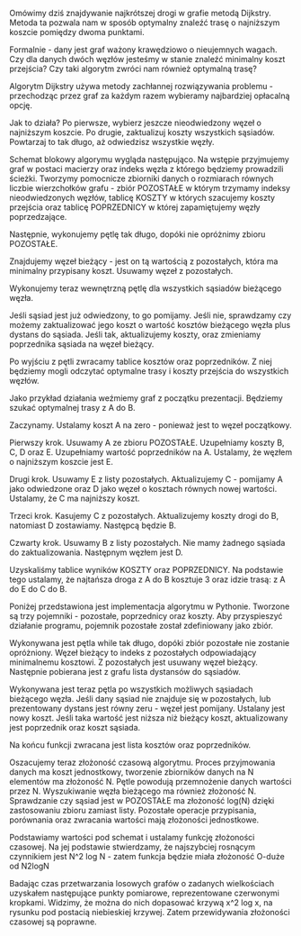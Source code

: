 Omówimy dziś znajdywanie najkrótszej drogi w grafie metodą Dijkstry. Metoda ta pozwala nam w sposób optymalny znaleźć trasę o najniższym koszcie pomiędzy dwoma punktami.

Formalnie - dany jest graf ważony krawędziowo o nieujemnych wagach. Czy dla danych dwóch węzłów jesteśmy w stanie znaleźć minimalny koszt przejścia? Czy taki algorytm zwróci nam również optymalną trasę?

Algorytm Dijkstry używa metody zachłannej rozwiązywania problemu - przechodząc przez graf za każdym razem wybieramy najbardziej opłacalną opcję.

Jak to działa? Po pierwsze, wybierz jeszcze nieodwiedzony węzeł o najniższym koszcie. Po drugie, zaktualizuj koszty wszystkich sąsiadów. Powtarzaj to tak długo, aż odwiedzisz wszystkie węzły.

Schemat blokowy algorymu wygląda następująco. Na wstępie przyjmujemy graf w postaci macierzy oraz indeks węzła z którego będziemy prowadzili ścieżki. Tworzymy pomocnicze zbiorniki danych o rozmiarach równych liczbie wierzchołków grafu - zbiór POZOSTAŁE w którym trzymamy indeksy nieodwiedzonych węzłów, tablicę KOSZTY w których szacujemy koszty przejścia oraz tablicę POPRZEDNICY w której zapamiętujemy węzły poprzedzające.

Następnie, wykonujemy pętlę tak długo, dopóki nie opróżnimy zbioru POZOSTAŁE.

Znajdujemy węzeł bieżący - jest on tą wartością z pozostałych, która ma minimalny przypisany koszt. Usuwamy węzeł z pozostałych.

Wykonujemy teraz wewnętrzną pętlę dla wszystkich sąsiadów bieżącego węzła.

Jeśli sąsiad jest już odwiedzony, to go pomijamy. Jeśli nie, sprawdzamy czy możemy zaktualizować jego koszt o wartość kosztów bieżącego węzła plus dystans do sąsiada. Jeśli tak, aktualizujemy koszty, oraz zmieniamy poprzednika sąsiada na węzeł bieżący.

Po wyjściu z pętli zwracamy tablice kosztów oraz poprzedników. Z niej będziemy mogli odczytać optymalne trasy i koszty przejścia do wszystkich węzłów.

Jako przykład działania weźmiemy graf z początku prezentacji. Będziemy szukać optymalnej trasy z A do B.

Zaczynamy. Ustalamy koszt A na zero - ponieważ jest to węzeł początkowy.

Pierwszy krok. Usuwamy A ze zbioru POZOSTAŁE. Uzupełniamy koszty B, C, D oraz E. Uzupełniamy wartość poprzedników na A. Ustalamy, że węzłem o najniższym koszcie jest E.

Drugi krok. Usuwamy E z listy pozostałych. Aktualizujemy C - pomijamy A jako odwiedzone oraz D jako węzeł o kosztach równych nowej wartości. Ustalamy, że C ma najniższy koszt.

Trzeci krok. Kasujemy C z pozostałych. Aktualizujemy koszty drogi do B, natomiast D zostawiamy. Następcą będzie B.

Czwarty krok. Usuwamy B z listy pozostałych. Nie mamy żadnego sąsiada do zaktualizowania. Następnym węzłem jest D.

Uzyskaliśmy tablice wyników KOSZTY oraz POPRZEDNICY. Na podstawie tego ustalamy, że najtańsza droga z A do B kosztuje 3 oraz idzie trasą: z A do E do C do B.

Poniżej przedstawiona jest implementacja algorytmu w Pythonie.
Tworzone są trzy pojemniki - pozostałe, poprzednicy oraz koszty. Aby przyspieszyć działanie programu, pojemnik pozostałe został zdefiniowany jako zbiór.

Wykonywana jest pętla while tak długo, dopóki zbiór pozostałe nie zostanie opróżniony. Węzeł bieżący to indeks z pozostałych odpowiadający minimalnemu kosztowi. Z pozostałych jest usuwany węzeł bieżący. Następnie pobierana jest z grafu lista dystansów do sąsiadów.

Wykonywana jest teraz pętla po wszystkich możliwych sąsiadach bieżącego węzła. Jeśli dany sąsiad nie znajduje się w pozostałych, lub prezentowany dystans jest równy zeru - węzeł jest pomijany. Ustalany jest nowy koszt. Jeśli taka wartość jest niższa niż bieżący koszt, aktualizowany jest poprzednik oraz koszt sąsiada.

Na końcu funkcji zwracana jest lista kosztów oraz poprzedników.

Oszacujemy teraz złożoność czasową algorytmu. Proces przyjmowania danych ma koszt jednostkowy, tworzenie zbiorników danych na N elementów ma złożoność N. Pętle powodują przemnożenie danych wartości przez N. Wyszukiwanie węzła bieżącego ma również złożoność N. Sprawdzanie czy sąsiad jest w POZOSTAŁE ma złożoność log(N) dzięki zastosowaniu zbioru zamiast listy. Pozostałe operacje przypisania, porównania oraz zwracania wartości mają złożoności jednostkowe.

Podstawiamy wartości pod schemat i ustalamy funkcję złożoności czasowej. Na jej podstawie stwierdzamy, że najszybciej rosnącym czynnikiem jest N^2 log N - zatem funkcja będzie miała złożoność O-duże od N2logN

Badając czas przetwarzania losowych grafów o zadanych wielkościach uzyskałem następujące punkty pomiarowe, reprezentowane czerwonymi kropkami. Widzimy, że można do nich dopasować krzywą x^2 log x, na rysunku pod postacią niebieskiej krzywej. Zatem przewidywania złożoności czasowej są poprawne.